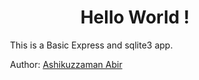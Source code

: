 <div style="margin: 0 auto; max-width: 400px">
    <h1 style=" text-align: center;">
        Hello World ! 
    </h1>
    <p style="text-align: justify,">
    This is a Basic Express and sqlite3 app.
    <br>
    <p>Author: <a href="https://www.github.com/ashikuzzaman-abir/">Ashikuzzaman Abir</a></p>
    </p>

</div>